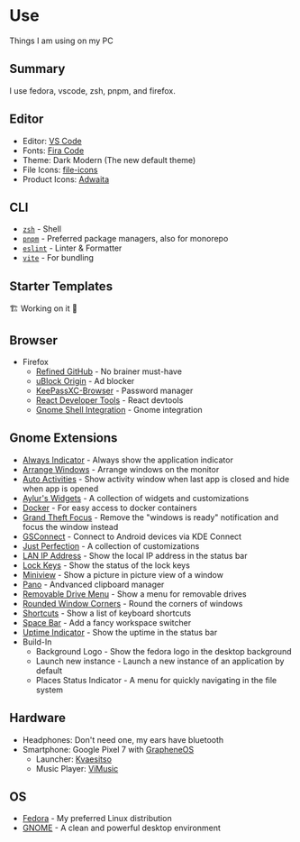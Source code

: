 # Use

Things I am using on my PC

## Summary

I use fedora, vscode, zsh, pnpm, and firefox.

## Editor

- Editor: [VS Code](https://code.visualstudio.com/)
- Fonts: [Fira Code](https://github.com/tonsky/FiraCode)
- Theme: Dark Modern (The new default theme)
- File Icons: [file-icons](https://marketplace.visualstudio.com/items?itemName=file-icons.file-icons)
- Product Icons: [Adwaita](https://marketplace.visualstudio.com/items?itemName=piousdeer.adwaita-theme)

## CLI

- [`zsh`](https://zsh.org/) - Shell
- [`pnpm`](https://pnpm.io/) - Preferred package managers, also for monorepo
  <!-- - [`taze`](https://github.com/antfu/taze) - Upgrade dependencies -->
  <!-- - [`bumpp`](https://github.com/antfu/bumpp) - Bump package version version for new release -->
- [`eslint`](https://eslint.org/) - Linter & Formatter
- [`vite`](https://vitejs.dev/) - For bundling

## Starter Templates

🏗️ Working on it 🚧

## Browser

<!-- - Chrome

  - [Refined GitHub](https://chrome.google.com/webstore/detail/refined-github/hlepfoohegkhhmjieoechaddaejaokhf) - No brainer must-have
  - [uBlock Origin](https://chrome.google.com/webstore/detail/ublock-origin/cjpalhdlnbpafiamejdnhcphjbkeiagm) - Ad blocker -->

- Firefox
  - [Refined GitHub](https://addons.mozilla.org/en-US/firefox/addon/refined-github-/) - No brainer must-have
  - [uBlock Origin](https://addons.mozilla.org/en-US/firefox/addon/ublock-origin/) - Ad blocker
  - [KeePassXC-Browser](https://addons.mozilla.org/en-US/firefox/addon/keepassxc-browser/) - Password manager
  - [React Developer Tools](https://addons.mozilla.org/en-US/firefox/addon/react-devtools/) - React devtools
  - [Gnome Shell Integration](https://addons.mozilla.org/en-US/firefox/addon/gnome-shell-integration/) - Gnome integration

## Gnome Extensions

- [Always Indicator](https://github.com/mzur/gnome-shell-always-indicator) - Always show the application indicator
- [Arrange Windows](https://github.com/sunwxg/gnome-shell-extension-arrangeWindows) - Arrange windows on the monitor
- [Auto Activities](https://github.com/CleoMenezesJr/auto-activities) - Show activity window when last app is closed and hide when app is opened
- [Aylur's Widgets](https://github.com/Aylur/gnome-extensions) - A collection of widgets and customizations
- [Docker](https://gitlab.com/stickman_0x00/gnome_shell_extension_docker) - For easy access to docker containers
- [Grand Theft Focus](https://github.com/zalckos/GrandTheftFocus) - Remove the "windows is ready" notification and focus the window instead
- [GSConnect](https://github.com/GSConnect/gnome-shell-extension-gsconnect/wiki) - Connect to Android devices via KDE Connect
- [Just Perfection](https://gitlab.gnome.org/jrahmatzadeh/just-perfection) - A collection of customizations
- [LAN IP Address](https://github.com/Josholith/gnome-extension-lan-ip-address) - Show the local IP address in the status bar
- [Lock Keys](https://github.com/kazysmaster/gnome-shell-extension-lockkeys) - Show the status of the lock keys
- [Miniview](https://github.com/iamlemec/miniview) - Show a picture in picture view of a window
- [Pano](https://github.com/oae/gnome-shell-pano) - Andvanced clipboard manager
- [Removable Drive Menu](https://gitlab.gnome.org/GNOME/gnome-shell-extensions) - Show a menu for removable drives
- [Rounded Window Corners](https://github.com/yilozt/rounded-window-corners) - Round the corners of windows
- [Shortcuts](https://gitlab.com/paddatrapper/shortcuts-gnome-extension) - Show a list of keyboard shortcuts
- [Space Bar](https://github.com/christopher-l/space-bar) - Add a fancy workspace switcher
- [Uptime Indicator](https://github.com/Gniourf/Uptime-Indicator) - Show the uptime in the status bar
- Build-In
  - Background Logo - Show the fedora logo in the desktop background
  - Launch new instance - Launch a new instance of an application by default
  - Places Status Indicator - A menu for quickly navigating in the file system

## Hardware

- Headphones: Don't need one, my ears have bluetooth
- Smartphone: Google Pixel 7 with [GrapheneOS](https://grapheneos.org/)
  - Launcher: [Kvaesitso](https://github.com/MM2-0/Kvaesitso)
  - Music Player: [ViMusic](https://github.com/vfsfitvnm/ViMusic)

## OS

- [Fedora](https://getfedora.org/) - My preferred Linux distribution
- [GNOME](https://www.gnome.org/) - A clean and powerful desktop environment
